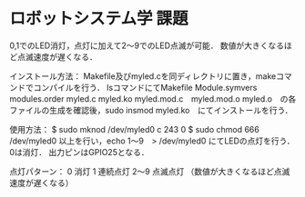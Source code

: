 # ロボットシステム学 課題

0,1でのLED消灯，点灯に加えて2～9でのLED点滅が可能．
数値が大きくなるほど点滅速度が遅くなる．

インストール方法：
Makefile及びmyled.cを同ディレクトリに置き，makeコマンドでコンパイルを行う．
lsコマンドにてMakefile  Module.symvers  modules.order  myled.c  myled.ko  myled.mod.c　myled.mod.o  myled.o　の各ファイルの生成を確認後，sudo insmod myled.ko　にてインストールを行う．

使用方法：
$ sudo mknod /dev/myled0 c 243 0
$ sudo chmod 666 /dev/myled0
以上を行い，echo 1～9　> /dev/myled0 にてLEDの点灯を行う．0は消灯．
出力ピンはGPIO25となる．

点灯パターン：
0 消灯
1 連続点灯
2～9 点滅点灯 （数値が大きくなるほど点滅速度が遅くなる）
